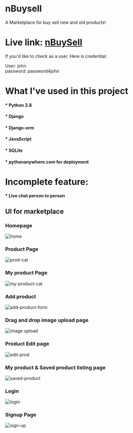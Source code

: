 # nBuysell
A Marketplace for buy sell new and old products!


# Live link: <a href="https://bappy4u.github.io/portfolio/">nBuySell</a>
If you'd like to check as a user. Here is credential:

User: john
<br>password: password4john


# What I've used in this project

#### * Python 3.8
#### * Django
#### * Django-orm
#### * JavaScript
#### * SQLite
#### * pythonanywhere.com for deployment


# Incomplete feature:

#### * Live chat person to person


<h2>UI for marketplace</h2>

### Homepage
![home](https://user-images.githubusercontent.com/26277680/149951308-372580b6-5767-4f51-a1ce-7e941d51b251.png)


### Product Page
![prod-cat](https://user-images.githubusercontent.com/26277680/149951367-a1e5655a-04be-41b7-bca5-39158640fba1.png)


### My product Page

![my-product-cat](https://user-images.githubusercontent.com/26277680/149958661-4490c255-a2ed-4b76-bf95-89503a77f384.png)



### Add product

![add-product-form](https://user-images.githubusercontent.com/26277680/149958236-7d498bea-03cb-4e87-8a63-a9ffa50e543f.png)



### Drag and drop image upload page

![image upload](https://user-images.githubusercontent.com/26277680/149958338-25f25d02-ff36-41a9-a615-8b55981700b9.png)


### Product Edit page
![edit-prod](https://user-images.githubusercontent.com/26277680/149958075-7104693b-19ae-4b34-96e0-2d0bcb3e9090.png)


### My product & Saved product listing page
![saved-product](https://user-images.githubusercontent.com/26277680/149958808-c589a36a-e0b6-41e7-b965-5b8ded4cc194.png)



### Login
![login](https://user-images.githubusercontent.com/26277680/149951397-6f5e4701-0288-4251-a434-010a4033a097.png)

### Signup Page
![sign-up](https://user-images.githubusercontent.com/26277680/149951469-008be4bb-d1c6-4eb1-ad88-32c189d665bb.png)
